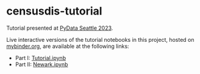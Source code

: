# censusdis-tutorial

Tutorial presented at [PyData Seattle 2023](https://pydata.org/seattle2023/).

Live interactive versions of the tutorial notebooks in this project, hosted on <a href="https://mybinder.org" target="_blank">mybinder.org</a>,
are available at the following links:

- Part I: <a href="https://mybinder.org/v2/gh/vengroff/censusdis-tutorial/HEAD?labpath=Tutorial.ipynb" target="_blank">Tutorial.ipynb</a>
- Part II: <a href="https://mybinder.org/v2/gh/vengroff/censusdis-tutorial/HEAD?labpath=Newark.ipynb" target="_blank">Newark.ipynb</a>
